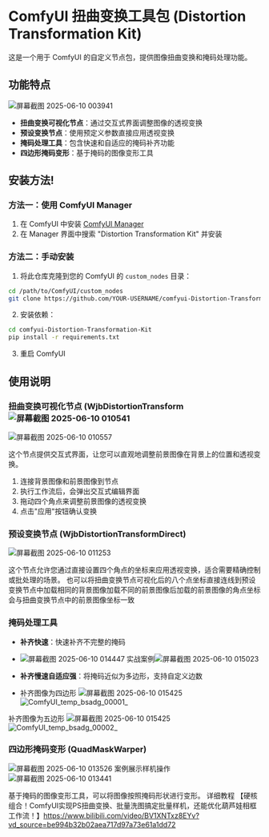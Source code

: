 # ComfyUI 扭曲变换工具包 (Distortion Transformation Kit)

这是一个用于 ComfyUI 的自定义节点包，提供图像扭曲变换和掩码处理功能。

## 功能特点
![屏幕截图 2025-06-10 003941](https://github.com/user-attachments/assets/abcd14fb-1ea7-4484-9d70-f352bd3d5efd)

- **扭曲变换可视化节点**：通过交互式界面调整图像的透视变换
- **预设变换节点**：使用预定义参数直接应用透视变换
- **掩码处理工具**：包含快速和自适应的掩码补齐功能
- **四边形掩码变形**：基于掩码的图像变形工具
  
## 安装方法!


### 方法一：使用 ComfyUI Manager

1. 在 ComfyUI 中安装 [ComfyUI Manager](https://github.com/ltdrdata/ComfyUI-Manager)
2. 在 Manager 界面中搜索 "Distortion Transformation Kit" 并安装

### 方法二：手动安装

1. 将此仓库克隆到您的 ComfyUI 的 `custom_nodes` 目录：
```bash
cd /path/to/ComfyUI/custom_nodes
git clone https://github.com/YOUR-USERNAME/comfyui-Distortion-Transformation-Kit.git
```

2. 安装依赖：
```bash
cd comfyui-Distortion-Transformation-Kit
pip install -r requirements.txt
```

3. 重启 ComfyUI

## 使用说明

### 扭曲变换可视化节点 (WjbDistortionTransform![屏幕截图 2025-06-10 010541](https://github.com/user-attachments/assets/794337f8-8dcb-4754-aae1-45cd53d7bf51)
![屏幕截图 2025-06-10 010557](https://github.com/user-attachments/assets/69424904-0a74-492b-ab91-aebdbebe6ead)


这个节点提供交互式界面，让您可以直观地调整前景图像在背景上的位置和透视变换。

1. 连接背景图像和前景图像到节点
2. 执行工作流后，会弹出交互式编辑界面
3. 拖动四个角点来调整前景图像的透视变换
4. 点击"应用"按钮确认变换

### 预设变换节点 (WjbDistortionTransformDirect)
![屏幕截图 2025-06-10 011253](https://github.com/user-attachments/assets/d08bcdfc-f9e9-4b98-84b3-b3e6947daed2)

这个节点允许您通过直接设置四个角点的坐标来应用透视变换，适合需要精确控制或批处理的场景。
也可以将扭曲变换节点可视化后的八个点坐标直接连线到预设变换节点中加载相同的背景图像加载不同的前景图像后加载的前景图像的角点坐标会与扭曲变换节点中的前景图像坐标一致
### 掩码处理工具

- **补齐快速**：快速补齐不完整的掩码
- ![屏幕截图 2025-06-10 014447](https://github.com/user-attachments/assets/a42addd5-342f-48cd-a2e5-07ef9d94daae)
实战案例![屏幕截图 2025-06-10 015023](https://github.com/user-attachments/assets/21ebcf47-dd2a-42fb-b1bd-34706ea8ce20)

- **补齐慢速自适应强**：将掩码近似为多边形，支持自定义边数
- 补齐图像为四边形
![屏幕截图 2025-06-10 015425](https://github.com/user-attachments/assets/86e29e7f-0ec7-46df-9cb9-b095af0c710b)
![ComfyUI_temp_bsadg_00001_](https://github.com/user-attachments/assets/a016ea3f-9824-4bc6-90e1-f7f584ca21b9)

补齐图像为五边形
![屏幕截图 2025-06-10 015425](https://github.com/user-attachments/assets/f53391ea-d30a-472f-be53-ea239e3c8d8b)
![ComfyUI_temp_bsadg_00002_](https://github.com/user-attachments/assets/352cac6d-7b21-489d-9521-23f5dab17f54)

### 四边形掩码变形 (QuadMaskWarper)
![屏幕截图 2025-06-10 013526](https://github.com/user-attachments/assets/610d0b25-4f83-419b-bc1c-f95a6b09b692)
案例展示样机操作
![屏幕截图 2025-06-10 013441](https://github.com/user-attachments/assets/b83c14d4-6a3f-4cfc-911e-5997a334190c)

基于掩码的图像变形工具，可以将图像按照掩码形状进行变形。
详细教程 【硬核组合！ComfyUI实现PS扭曲变换、批量洗图搞定批量样机，还能优化葫芦娃相框工作流！】https://www.bilibili.com/video/BV1XNTxz8EYv?vd_source=be994b32b02aea717d97a73e61a1dd72
